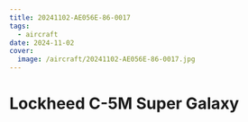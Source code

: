 ```yaml
---
title: 20241102-AE056E-86-0017
tags:
  - aircraft
date: 2024-11-02
cover:
  image: /aircraft/20241102-AE056E-86-0017.jpg
---
```


# Lockheed C-5M Super Galaxy
